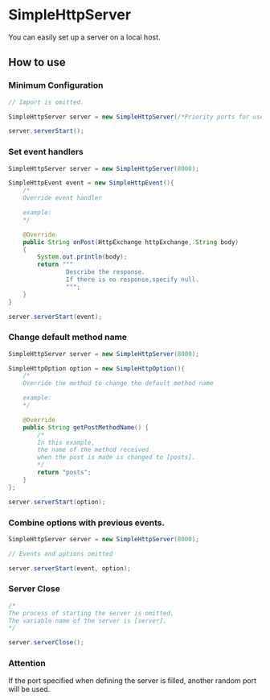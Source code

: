 # SimpleHttpServer
You can easily set up a server on a local host.

## How to use
### Minimum Configuration

```java
// Import is omitted.

SimpleHttpServer server = new SimpleHttpServer(/*Priority ports for use*/ 8000);

server.serverStart();
```

### Set event handlers

```java
SimpleHttpServer server = new SimpleHttpServer(8000);

SimpleHttpEvent event = new SimpleHttpEvent(){
    /*
    Override event handler

    example:
    */

    @Override
    public String onPost(HttpExchange httpExchange, String body) 
    {
        System.out.println(body);
        return """
                Describe the response.
                If there is no response,specify null.
                """;
    }
}

server.serverStart(event);
```

### Change default method name

```java
SimpleHttpServer server = new SimpleHttpServer(8000);

SimpleHttpOption option = new SimpleHttpOption(){
    /*
    Override the method to change the default method name

    example:
    */

    @Override
    public String getPostMethodName() {
        /* 
        In this example,
        the name of the method received
        when the post is made is changed to [posts].
        */
        return "posts";
    }
};

server.serverStart(option);
```

### Combine options with previous events.

```java
SimpleHttpServer server = new SimpleHttpServer(8000);

// Events and options omitted

server.serverStart(event, option);
```

### Server Close

```java
/*
The process of starting the server is omitted.
The variable name of the server is [server].
*/

server.serverClose();
```

### Attention

If the port specified when defining the server is filled,
another random port will be used.
